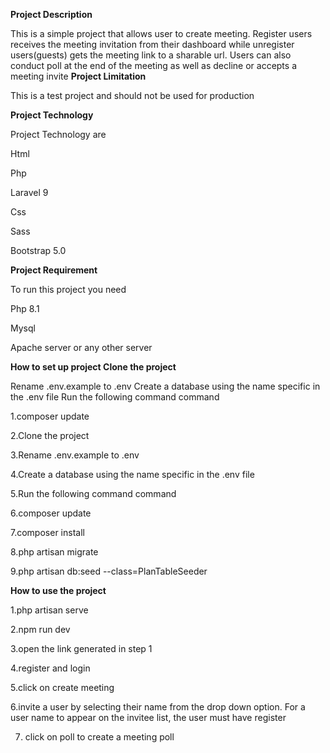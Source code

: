 **Project Description**

This is a simple project that allows user to create meeting. Register users receives the meeting invitation from their dashboard while unregister users(guests) gets the meeting link to a sharable url. Users can also conduct poll at the end of the meeting as well as decline or accepts a meeting invite
**Project Limitation**

This is a test project and should not be used for production

**Project Technology**

Project Technology are

Html

Php

Laravel 9

Css

Sass

Bootstrap 5.0

**Project Requirement**

To run this project you need

Php 8.1

Mysql

Apache server or any other server

**How to set up project Clone the project**

Rename .env.example to .env Create a database using the name specific in the .env file Run the following command command

1.composer update

2.Clone the project

3.Rename .env.example to .env

4.Create a database using the name specific in the .env file

5.Run the following command command

6.composer update

7.composer install

8.php artisan migrate

9.php artisan db:seed --class=PlanTableSeeder

**How to use the project**

1.php artisan serve

2.npm run dev

3.open the link generated in step 1

4.register and login

5.click on create meeting

6.invite a user by selecting their name from the drop down option. For a user name to appear on the invitee list, the user must have register

7. click on poll to create a meeting poll
